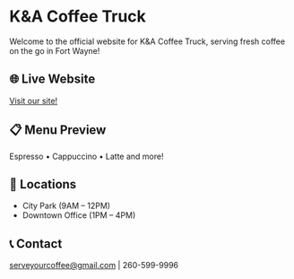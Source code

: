 # K&A Coffee Truck

Welcome to the official website for K&A Coffee Truck, serving fresh coffee on the go in Fort Wayne!

## 🌐 Live Website
[Visit our site!](https://bhlool005.github.io/website/)

## 📋 Menu Preview
Espresso • Cappuccino • Latte and more!

## 📍 Locations
- City Park (9AM – 12PM)
- Downtown Office (1PM – 4PM)

## 📞 Contact
serveyourcoffee@gmail.com | 260-599-9996
